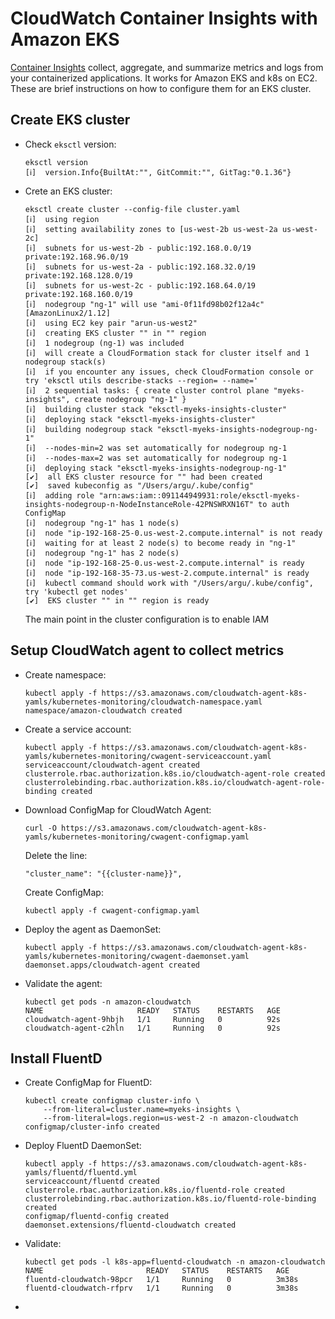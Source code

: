 # CloudWatch Container Insights with Amazon EKS

[Container Insights](https://docs.aws.amazon.com/AmazonCloudWatch/latest/monitoring/ContainerInsights.html) collect, aggregate, and summarize metrics and logs from your containerized applications. It works for Amazon EKS and k8s on EC2. These are brief instructions on how to configure them for an EKS cluster.

## Create EKS cluster

- Check `eksctl` version:

	```
	eksctl version
	[ℹ]  version.Info{BuiltAt:"", GitCommit:"", GitTag:"0.1.36"}
	```

- Crete an EKS cluster:

	```
	eksctl create cluster --config-file cluster.yaml
	[ℹ]  using region 
	[ℹ]  setting availability zones to [us-west-2b us-west-2a us-west-2c]
	[ℹ]  subnets for us-west-2b - public:192.168.0.0/19 private:192.168.96.0/19
	[ℹ]  subnets for us-west-2a - public:192.168.32.0/19 private:192.168.128.0/19
	[ℹ]  subnets for us-west-2c - public:192.168.64.0/19 private:192.168.160.0/19
	[ℹ]  nodegroup "ng-1" will use "ami-0f11fd98b02f12a4c" [AmazonLinux2/1.12]
	[ℹ]  using EC2 key pair "arun-us-west2"
	[ℹ]  creating EKS cluster "" in "" region
	[ℹ]  1 nodegroup (ng-1) was included
	[ℹ]  will create a CloudFormation stack for cluster itself and 1 nodegroup stack(s)
	[ℹ]  if you encounter any issues, check CloudFormation console or try 'eksctl utils describe-stacks --region= --name='
	[ℹ]  2 sequential tasks: { create cluster control plane "myeks-insights", create nodegroup "ng-1" }
	[ℹ]  building cluster stack "eksctl-myeks-insights-cluster"
	[ℹ]  deploying stack "eksctl-myeks-insights-cluster"
	[ℹ]  building nodegroup stack "eksctl-myeks-insights-nodegroup-ng-1"
	[ℹ]  --nodes-min=2 was set automatically for nodegroup ng-1
	[ℹ]  --nodes-max=2 was set automatically for nodegroup ng-1
	[ℹ]  deploying stack "eksctl-myeks-insights-nodegroup-ng-1"
	[✔]  all EKS cluster resource for "" had been created
	[✔]  saved kubeconfig as "/Users/argu/.kube/config"
	[ℹ]  adding role "arn:aws:iam::091144949931:role/eksctl-myeks-insights-nodegroup-n-NodeInstanceRole-42PNSWRXN16T" to auth ConfigMap
	[ℹ]  nodegroup "ng-1" has 1 node(s)
	[ℹ]  node "ip-192-168-25-0.us-west-2.compute.internal" is not ready
	[ℹ]  waiting for at least 2 node(s) to become ready in "ng-1"
	[ℹ]  nodegroup "ng-1" has 2 node(s)
	[ℹ]  node "ip-192-168-25-0.us-west-2.compute.internal" is ready
	[ℹ]  node "ip-192-168-35-73.us-west-2.compute.internal" is ready
	[ℹ]  kubectl command should work with "/Users/argu/.kube/config", try 'kubectl get nodes'
	[✔]  EKS cluster "" in "" region is ready
	```

	The main point in the cluster configuration is to enable IAM 

## Setup CloudWatch agent to collect metrics

- Create namespace:

	```
	kubectl apply -f https://s3.amazonaws.com/cloudwatch-agent-k8s-yamls/kubernetes-monitoring/cloudwatch-namespace.yaml
	namespace/amazon-cloudwatch created
	```

- Create a service account:

	```
	kubectl apply -f https://s3.amazonaws.com/cloudwatch-agent-k8s-yamls/kubernetes-monitoring/cwagent-serviceaccount.yaml
	serviceaccount/cloudwatch-agent created
	clusterrole.rbac.authorization.k8s.io/cloudwatch-agent-role created
	clusterrolebinding.rbac.authorization.k8s.io/cloudwatch-agent-role-binding created
	```

- Download ConfigMap for CloudWatch Agent:

	```
	curl -O https://s3.amazonaws.com/cloudwatch-agent-k8s-yamls/kubernetes-monitoring/cwagent-configmap.yaml
	```

	Delete the line:

	```
	"cluster_name": "{{cluster-name}}",
	```

	Create ConfigMap:

	```
	kubectl apply -f cwagent-configmap.yaml
	```

- Deploy the agent as DaemonSet:

	```
	kubectl apply -f https://s3.amazonaws.com/cloudwatch-agent-k8s-yamls/kubernetes-monitoring/cwagent-daemonset.yaml
	daemonset.apps/cloudwatch-agent created
	```

- Validate the agent:

	```
	kubectl get pods -n amazon-cloudwatch
	NAME                     READY   STATUS    RESTARTS   AGE
	cloudwatch-agent-9hbjh   1/1     Running   0          92s
	cloudwatch-agent-c2hln   1/1     Running   0          92s
	```

## Install FluentD

- Create ConfigMap for FluentD:

	```
	kubectl create configmap cluster-info \
		--from-literal=cluster.name=myeks-insights \
		--from-literal=logs.region=us-west-2 -n amazon-cloudwatch
	configmap/cluster-info created
	```

- Deploy FluentD DaemonSet:

	```
	kubectl apply -f https://s3.amazonaws.com/cloudwatch-agent-k8s-yamls/fluentd/fluentd.yml
	serviceaccount/fluentd created
	clusterrole.rbac.authorization.k8s.io/fluentd-role created
	clusterrolebinding.rbac.authorization.k8s.io/fluentd-role-binding created
	configmap/fluentd-config created
	daemonset.extensions/fluentd-cloudwatch created
	```

- Validate:

	```
	kubectl get pods -l k8s-app=fluentd-cloudwatch -n amazon-cloudwatch 
	NAME                       READY   STATUS    RESTARTS   AGE
	fluentd-cloudwatch-98pcr   1/1     Running   0          3m38s
	fluentd-cloudwatch-rfprv   1/1     Running   0          3m38s
	```

- 
